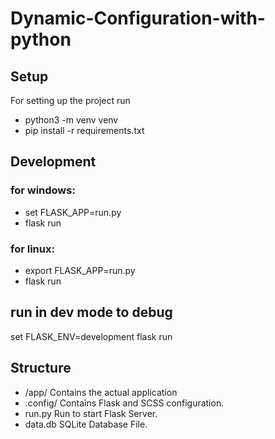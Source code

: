 # Dynamic-Configuration-with-python
## Setup
For setting up the project run
* python3 -m venv venv
* pip install -r requirements.txt
## Development
### for windows: 
* set FLASK_APP=run.py
* flask run
### for linux:
* export FLASK_APP=run.py
* flask run
## run in dev mode to debug
set FLASK_ENV=development
flask run
## Structure
* /app/ Contains the actual application
* .config/ Contains Flask and SCSS configuration.
* run.py Run to start Flask Server.
* data.db SQLite Database File.
